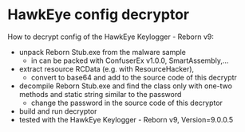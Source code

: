 # HawkEye config decryptor

How to decrypt config of the HawkEye Keylogger - Reborn v9:

  - unpack Reborn Stub.exe from the malware sample
    - in can be packed with ConfuserEx v1.0.0, SmartAssembly,...
  - extract resource RCData (e.g. with ResourceHacker),
    - convert to base64 and add to the source code of this decryptr
  - decompile Reborn Stub.exe and find the class only with one-two methods and static string similar to the password
    - change the password in the source code of this decryptor
  - build and run decryptor
  - tested with the HawkEye Keylogger - Reborn v9, Version=9.0.0.5
